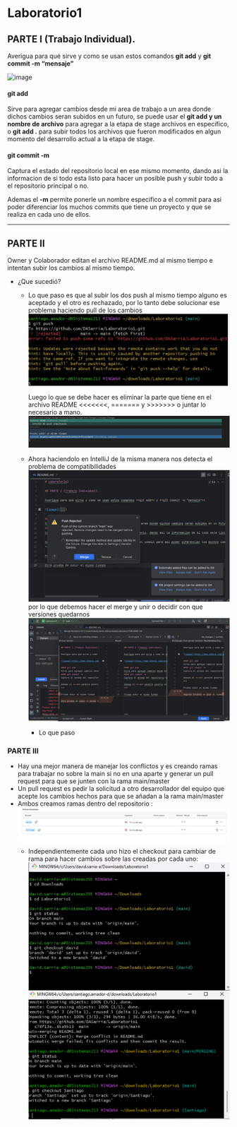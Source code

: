 # Laboratorio1

## PARTE I (Trabajo Individual).

Averigua para qué sirve y como se usan estos comandos **git add** y **git commit -m “mensaje”**

![image](https://www.w3docs.com/uploads/media/default/0001/03/ad19114d2f18ae7f7e8b99a5110d1a2f339282c6.png)

#### git add 
Sirve para agregar cambios desde mi area de trabajo a un area donde dichos cambios seran subidos en un futuro, se puede usar el **git add y un nombre de archivo** para agregar a la etapa de stage archivos en especifico, o **git add .** para subir todos los archivos que fueron modificados en algun momento del desarrollo actual a la etapa de stage. 
#### git commit -m
Captura el estado del repositorio local en ese mismo momento, dando asi la informacion de si todo esta listo para hacer un posible push y subir todo a el repositorio principal o no.

Ademas el **-m** permite ponerle un nombre especifico a el commit para asi poder diferenciar los muchos commits que tiene un proyecto y que se realiza en cada uno de ellos.
***
## PARTE II
Owner y Colaborador editan el archivo README.md al mismo tiempo e intentan subir los cambios al mismo tiempo.

- ¿Que sucedió?


     - Lo que paso es que al subir los dos push al mismo tiempo alguno es aceptado y el otro es rechazado, por lo tanto debe
        solucionar ese problema haciendo pull de los cambios
       ![image](PRIMERA.jpeg)

       Luego lo que se debe hacer es eliminar la parte que tiene en el archivo README <<<<<<<, ======= y >>>>>>> o juntar lo necesario a mano.
       ![image](Segunda.jpeg)

   - Ahora haciendolo en IntelliJ de la misma manera nos detecta el problema de compatibilidades
   ![image](tercera.jpeg)
   por lo que debemos hacer el merge y unir o decidir con que versiones quedarnos
   ![image](cuarta.jpeg)




     - Lo que paso 
### PARTE III
- Hay una mejor manera de manejar los conflictos y es creando ramas para trabajar no sobre la main si no en una aparte y generar un pull request para que se junten con la rama main/master
- Un pull request es pedir la solicitud a otro desarrollador del equipo que acepte los cambios hechos para que se añadan a la rama main/master 
- Ambos creamos ramas dentro del repositorio :
![Image](RAMAS.png)
  - Independientemente cada uno hizo el checkout para cambiar de rama para hacer cambios sobre las creadas por cada uno:
  ![Image](CAMBIO1.jpeg)
  ![Image](CAMBIO2.png)
  


